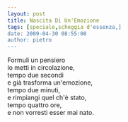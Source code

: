 ```yaml
---
layout: post
title: Nascita Di Un'Emozione
tags: [speciale,scheggia d'essenza,]
date: 2009-04-30 08:55:00
author: pietro
---
```

Formuli un pensiero<br/>lo metti in circolazione,<br/>tempo due secondi<br/>e già trasforma un'emozione,<br/>tempo due minuti,<br/>e rimpiangi quel ch'è stato,<br/>tempo quattro ore,<br/>e non vorresti esser mai nato.
